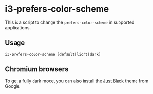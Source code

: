 # i3-prefers-color-scheme

This is a script to change the `prefers-color-scheme` in supported applications.

## Usage

    i3-prefers-color-scheme [default|light|dark]

## Chromium browsers

To get a fully dark mode, you can also install the [Just Black](https://chrome.google.com/webstore/detail/just-black/aghfnjkcakhmadgdomlmlhhaocbkloab) theme from Google.
